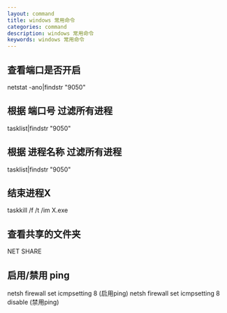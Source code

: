 ```yaml
---
layout: command
title: windows 常用命令
categories: command
description: windows 常用命令
keywords: windows 常用命令
---
```


## 查看端口是否开启
netstat -ano|findstr "9050"

## 根据 端口号 过滤所有进程
tasklist|findstr "9050"

## 根据 进程名称 过滤所有进程
tasklist|findstr "9050"

## 结束进程X
taskkill /f /t /im X.exe

## 查看共享的文件夹
NET SHARE

## 启用/禁用 ping
netsh firewall set icmpsetting 8         (启用ping)
netsh firewall set icmpsetting 8 disable (禁用ping)

